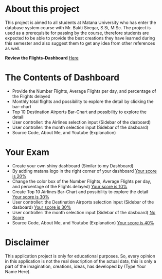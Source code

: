 # About this project 

This project is aimed to all students at Matana University who has enter the database system course with Mr. Bakti Siregar, S.Si, M.Sc. 
The project is used as a prerequisite for passing by the course, therefore students are expected to be able to provide the best creations they have learned during this semester and also suggest them to get any idea from other references as well.

**Review the Flights-Dashboard** [Here]()

# The Contents of Dashboard

* Provide the Number Flights, Average Flights per day, and percentage of the Flights delayed
* Monthly total flights and possibility to explore the detail by clicking the bar-chart
* Top 10 Destination Airports Bar-Chart and possibility to explore the detail
* User controller: the Airlines selection input (Sidebar of the dasboard)
* User controller: the month selection input (Sidebar of the dasboard)
* Source Code, About Me, and Youtube (Explanation)

# Your Exam 

* Create your own shiny dashboard (Similar to my Dashboard)
* By adding matana logo in the right corner of your dashboard [Your score is 20%]()
* Change the color box of the Number Flights, Average Flights per day, <br> and percentage of the Flights delayed) [Your score is 10%]()
* Create Top 10 Airlines Bar-Chart and possibility to explore the detail [Your score is 30%]()
* User controller: the Destination Airports selection input (Sidebar of the dasboard) [Your score is 30%]()
* User controller: the month selection input (Sidebar of the dasboard) [No Score]()
* Source Code, About Me, and Youtube (Explanation) [Your score is 40%]()


# Disclaimer

This application project is only for educational purposes. So, every opinion in this application is not the real description of the actual data, this is only a part of the imagination, creations, ideas, has developed by (Type Your Name Here).
